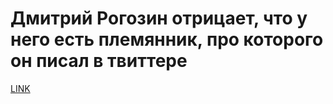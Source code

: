# Дмитрий Рогозин отрицает, что у него есть племянник, про которого он писал в твиттере



[LINK](https://varlamov.ru/2800839.html)